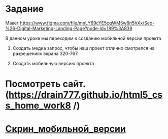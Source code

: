 # Задание

Макет https://www.figma.com/file/mnLY69cYE5cqWM5w6n5hXx/Seo-%26-Digital-Marketing-Landing-Page?node-id=189%3A839

В данном уроке мы переходим к созданию мобильной версии проекта

1. Создать медиа запрос, чтобы наш проект отлично смотрелся на разрешениях экрана 320-767.

2. Создать мобильную версию проекта

# Посмотреть сайт.(https://drain777.github.io/html5_css_home_work8 /)

# [Cкрин_мобильной_версии](https://github.com/DRain777/html5_css_home_work8/blob/algoritm/скрин_мобильная_версия.png)
